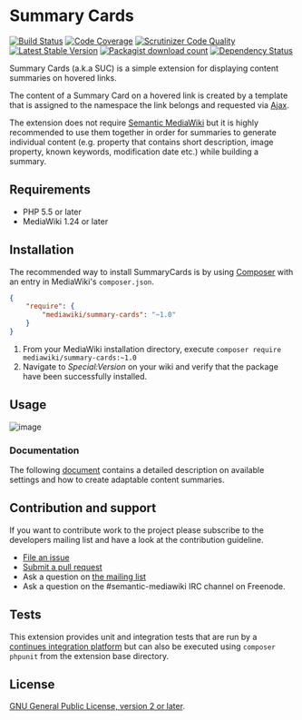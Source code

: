 # Summary Cards

[![Build Status](https://secure.travis-ci.org/SemanticMediaWiki/SummaryCards.svg?branch=master)](http://travis-ci.org/SemanticMediaWiki/SummaryCards)
[![Code Coverage](https://scrutinizer-ci.com/g/SemanticMediaWiki/SummaryCards/badges/coverage.png?b=master)](https://scrutinizer-ci.com/g/SemanticMediaWiki/SummaryCards/?branch=master)
[![Scrutinizer Code Quality](https://scrutinizer-ci.com/g/SemanticMediaWiki/SummaryCards/badges/quality-score.png?b=master)](https://scrutinizer-ci.com/g/SemanticMediaWiki/SummaryCards/?branch=master)
[![Latest Stable Version](https://poser.pugx.org/mediawiki/summary-cards/version.png)](https://packagist.org/packages/mediawiki/summary-cards)
[![Packagist download count](https://poser.pugx.org/mediawiki/summary-cards/d/total.png)](https://packagist.org/packages/mediawiki/summary-cards)
[![Dependency Status](https://www.versioneye.com/php/mediawiki:summary-cards/badge.png)](https://www.versioneye.com/php/mediawiki:summary-cards)

Summary Cards (a.k.a SUC) is a simple extension for displaying content summaries on
hovered links.

The content of a Summary Card on a hovered link is created by a template that is
assigned to the namespace the link belongs and requested via [Ajax][ajax].

The extension does not require [Semantic MediaWiki][smw] but it is highly recommended to
use them together in order for summaries to generate individual content (e.g. property
that contains short description, image property, known keywords, modification date etc.)
while building a summary.

## Requirements

- PHP 5.5 or later
- MediaWiki 1.24 or later

## Installation

The recommended way to install SummaryCards is by using [Composer][composer] with
an entry in MediaWiki's `composer.json`.

```json
{
	"require": {
		"mediawiki/summary-cards": "~1.0"
	}
}
```
1. From your MediaWiki installation directory, execute
   `composer require mediawiki/summary-cards:~1.0`
2. Navigate to _Special:Version_ on your wiki and verify that the package
   have been successfully installed.

## Usage

![image](https://cloud.githubusercontent.com/assets/1245473/15775040/0033ad4c-2980-11e6-9514-007afc0ed630.png)

### Documentation

The following [document](docs/01-content-summaries.md) contains a detailed description on available settings
and how to create adaptable content summaries.

## Contribution and support

If you want to contribute work to the project please subscribe to the developers mailing list and
have a look at the contribution guideline.

* [File an issue](https://github.com/SemanticMediaWiki/SummaryCards/issues)
* [Submit a pull request](https://github.com/SemanticMediaWiki/SummaryCards/pulls)
* Ask a question on [the mailing list](https://semantic-mediawiki.org/wiki/Mailing_list)
* Ask a question on the #semantic-mediawiki IRC channel on Freenode.

## Tests

This extension provides unit and integration tests that are run by a [continues integration platform][travis]
but can also be executed using `composer phpunit` from the extension base directory.

## License

[GNU General Public License, version 2 or later][gpl-licence].

[gpl-licence]: https://www.gnu.org/copyleft/gpl.html
[travis]: https://travis-ci.org/SemanticMediaWiki/SummaryCards
[smw]: https://github.com/SemanticMediaWiki/SemanticMediaWiki
[composer]: https://getcomposer.org/
[ajax]: https://en.wikipedia.org/wiki/Ajax_(programming)
[temp]: https://github.com/SemanticMediaWiki/SummaryCards/blob/master/docs/templates.md
